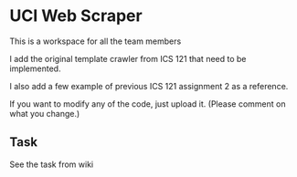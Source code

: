 # UCI Web Scraper

This is a workspace for all the team members

I add the original template crawler from ICS 121 that need to be implemented.

I also add a few example of previous ICS 121 assignment 2 as a reference.

If you want to modify any of the code, just upload it. (Please comment on what you change.)

## Task

See the task from wiki

